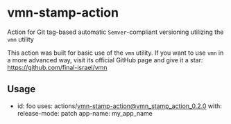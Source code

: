 # vmn-stamp-action
Action for Git tag-based automatic `Semver`-compliant versioning utilizing the `vmn` utility    

This action was built for basic use of the `vmn` utility. If you want to use `vmn` in a more advanced way, 
visit its official GitHub page and give it a star:
https://github.com/final-israel/vmn

## Usage
- id: foo
  uses: actions/vmn-stamp-action@vmn_stamp_action_0.2.0
  with:
    release-mode: patch
    app-name: my_app_name
    
